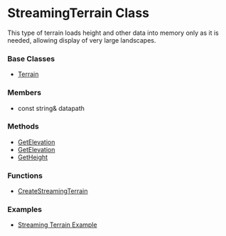 # StreamingTerrain Class
This type of terrain loads height and other data into memory only as it is needed, allowing display of very large landscapes.
### Base Classes
* [Terrain](../Terrain/README.md)
### Members
* const string& datapath
### Methods
* [GetElevation](ClearCache.md)
* [GetElevation](GetElevation.md)
* [GetHeight](GetHeight.md)
### Functions
* [CreateStreamingTerrain](CreateStreamingTerrain.md)
### Examples
* [Streaming Terrain Example](CreateStreamingTerrain.md)
